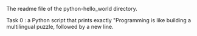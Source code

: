 The readme file of the python-hello_world directory.

Task 0 : a Python script that prints exactly "Programming is like building a
multilingual puzzle, followed by a new line.
